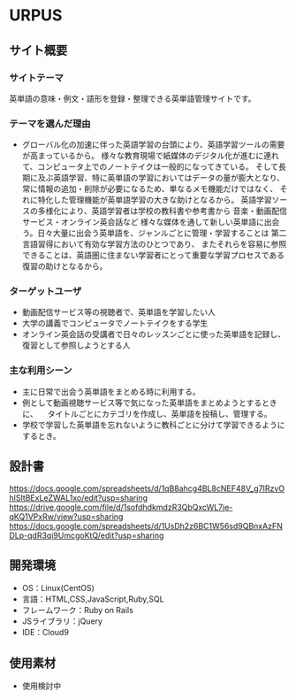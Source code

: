 # URPUS

## サイト概要

### サイトテーマ
英単語の意味・例文・語形を登録・整理できる英単語管理サイトです。


### テーマを選んだ理由
- グローバル化の加速に伴った英語学習の台頭により、英語学習ツールの需要が高まっているから。
様々な教育現場で紙媒体のデジタル化が進むに連れて、コンピュータ上でのノートテイクは一般的になってきている。
そして長期に及ぶ英語学習、特に英単語の学習においてはデータの量が膨大となり、
常に情報の追加・削除が必要になるため、単なるメモ機能だけではなく、
それに特化した管理機能が英単語学習の大きな助けとなるから。
英語学習ソースの多様化により、英語学習者は学校の教科書や参考書から
音楽・動画配信サービス・オンライン英会話など
様々な媒体を通して新しい英単語に出会う。日々大量に出会う英単語を、ジャンルごとに管理・学習することは
第二言語習得において有効な学習方法のひとつであり、
またそれらを容易に参照できることは、英語圏に住まない学習者にとって重要な学習プロセスである復習の助けとなるから。

### ターゲットユーザ
- 動画配信サービス等の視聴者で、英単語を学習したい人
- 大学の講義でコンピュータでノートテイクをする学生
- オンライン英会話の受講者で日々のレッスンごとに使った英単語を記録し、復習として参照しようとする人

### 主な利用シーン
- 主に日常で出会う英単語をまとめる時に利用する。
- 例として動画視聴サービス等で気になった英単語をまとめようとするときに、
　タイトルごとにカテゴリを作成し、英単語を投稿し、管理する。
- 学校で学習した英単語を忘れないように教科ごとに分けて学習できるようにするとき。

## 設計書
<https://docs.google.com/spreadsheets/d/1qB8ahcg4BL8cNEF48V_g7IRzvOhlSItBExLeZWAL1xo/edit?usp=sharing>
<https://drive.google.com/file/d/1sofdhdkmdzR3QbQxcWL7je-qKQ1VPxRw/view?usp=sharing>
<https://docs.google.com/spreadsheets/d/1UsDh2z6BC1W56sd9QBnxAzFNDLp-qdR3qi9UmcgoKtQ/edit?usp=sharing>

## 開発環境
- OS：Linux(CentOS)
- 言語：HTML,CSS,JavaScript,Ruby,SQL
- フレームワーク：Ruby on Rails
- JSライブラリ：jQuery
- IDE：Cloud9

## 使用素材
- 使用検討中